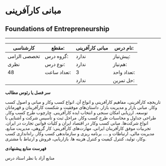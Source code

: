 # مبانی کارآفرینی
## Foundations of Entrepreneurship
_______________________________________________________________________________
| کارشناسی     | مقطع:       | مبانی کارآفرینی | نام درس:    |
| ------------ | ----------- | --------------- | ----------- |
| تخصصی الزامی | گروه درس:   | ندارد           | پیش‌نیاز:   |
| نظری         | نوع درس:    | ندارد           | هم‌نیاز:    |
| 48           | تعداد ساعت: | 3               | تعداد واحد: |
|              |             |  ندارد          | حل تمرین:   |

**سر فصل یا رئوس مطالب**

تاریخچه کارآفرینی، مفاهیم کارآفرینی و انواع آن. انواع کسب وکار و مبانی و اصول کسب وکار. مبانی بازار و مدیریت بازار. داستان‌های موفقیت و شکست کارآفرینان و قهرمانان توسعه. ارزیابی امکان سنجی و انتخاب ایده کارآفرینی. چارچوب طرح کسب وکار. طراحی جداول و محاسبات طرح کسب وکار. مراحل ثبت و تأسیس شرکت و آشنایی با انواع شرکت‌ها. مبانی کسب وکار در اقتصاد ایران و کلیات قوانین تجارت در ایران. تجربیات موفق کارآفرینان ایرانی. مهارت‌های کارآفرینی: کار گروهی، مدیریت منابع، مدیریت مالی، ارتباطات و …. برنامه ریزی و سازماندهی کسب وکار. راه‌اندازی کسب وکار، تولید، کنترل کیفیت و کنترل هزینه ها. بازاریابی، فروش و ارتباط با مشتری.

**فهرست منابع پیشنهادی**

منابع آزاد با نظر استاد درس
